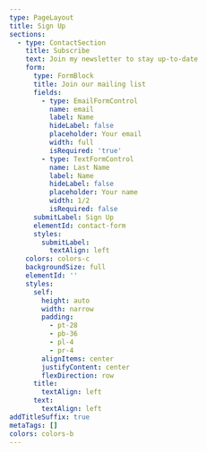 ```yaml
---
type: PageLayout
title: Sign Up
sections:
  - type: ContactSection
    title: Subscribe
    text: Join my newsletter to stay up-to-date
    form:
      type: FormBlock
      title: Join our mailing list
      fields:
        - type: EmailFormControl
          name: email
          label: Name
          hideLabel: false
          placeholder: Your email
          width: full
          isRequired: 'true'
        - type: TextFormControl
          name: Last Name
          label: Name
          hideLabel: false
          placeholder: Your name
          width: 1/2
          isRequired: false
      submitLabel: Sign Up
      elementId: contact-form
      styles:
        submitLabel:
          textAlign: left
    colors: colors-c
    backgroundSize: full
    elementId: ''
    styles:
      self:
        height: auto
        width: narrow
        padding:
          - pt-28
          - pb-36
          - pl-4
          - pr-4
        alignItems: center
        justifyContent: center
        flexDirection: row
      title:
        textAlign: left
      text:
        textAlign: left
addTitleSuffix: true
metaTags: []
colors: colors-b
---
```

